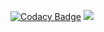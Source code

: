 [![Codacy Badge](https://api.codacy.com/project/badge/Grade/c7e4e527a4fd4a07864991dc77b1e05f)](https://www.codacy.com/app/me_158/kenleyar.ai?utm_source=github.com&utm_medium=referral&utm_content=KenleyArai/kenleyar.ai&utm_campaign=Badge_Grade) ![](https://travis-ci.com/KenleyArai/kenleyar.ai.svg?branch=release/Backend_v0)
